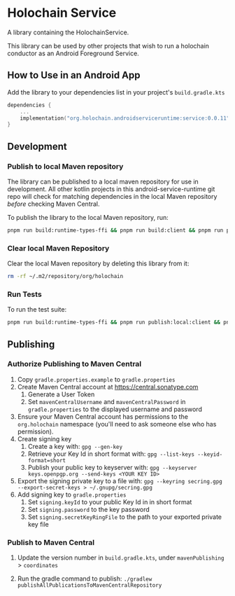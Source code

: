 # Holochain Service

A library containing the HolochainService.

This library can be used by other projects that wish to run a holochain conductor as an Android Foreground Service.

## How to Use in an Android App

Add the library to your dependencies list in your project's `build.gradle.kts`

```kotlin
dependencies {
    ...
    implementation("org.holochain.androidserviceruntime:service:0.0.11")
}
```

## Development

### Publish to local Maven repository

The library can be published to a local maven repository for use in development. All other kotlin projects in this android-service-runtime git repo will check for matching dependencies in the local Maven repository *before* checking Maven Central.

To publish the library to the local Maven repository, run:

```bash
pnpm run build:runtime-types-ffi && pnpm run build:client && pnpm run publish:local:client && pnpm run build:runtime-ffi && pnpm run build:service && pnpm run publish:local:service
```

### Clear local Maven Repository

Clear the local Maven repository by deleting this library from it:

```bash
rm -rf ~/.m2/repository/org/holochain
```

### Run Tests

To run the test suite:

```bash
pnpm run build:runtime-types-ffi && pnpm run publish:local:client && pnpm run build:runtime-ffi && pnpm run test:service
```

## Publishing

### Authorize Publishing to Maven Central
1. Copy `gradle.properties.example` to `gradle.properties`
2. Create Maven Central account at https://central.sonatype.com
    1. Generate a User Token
    2. Set `mavenCentralUsername` and `mavenCentralPassword` in `gradle.properties` to the displayed username and password
3. Ensure your Maven Central account has permissions to the `org.holochain` namespace (you'll need to ask someone else who has permission).
3. Create signing key
    1. Create a key with: `gpg --gen-key`
    2. Retrieve your Key Id in short format with: `gpg --list-keys --keyid-format=short`
    3. Publish your public key to keyserver with: `gpg --keyserver keys.openpgp.org --send-keys <YOUR KEY ID>`
4. Export the signing private key to a file with: `gpg --keyring secring.gpg --export-secret-keys > ~/.gnupg/secring.gpg`
5. Add signing key to `gradle.properties`
    1. Set `signing.keyId` to your public Key Id in in short format
    2. Set `signing.password` to the key password
    3. Set `signing.secretKeyRingFile` to the path to your exported private key file

### Publish to Maven Central

1. Update the version number in `build.gradle.kts`, under `mavenPublishing` > `coordinates`

2. Run the gradle command to publish: `./gradlew publishAllPublicationsToMavenCentralRepository`